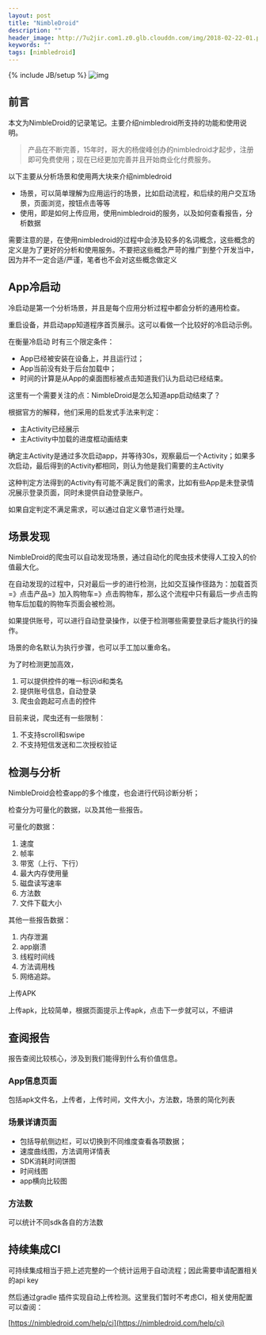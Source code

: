 ```yaml
---
layout: post
title: "NimbleDroid"
description: ""
header_image: http://7u2jir.com1.z0.glb.clouddn.com/img/2018-02-22-01.png
keywords: ""
tags: [nimbledroid]
---
```

{% include JB/setup %}
![img](http://7u2jir.com1.z0.glb.clouddn.com/img/2018-02-22-01.png)

## 前言

本文为NimbleDroid的记录笔记。主要介绍nimbledroid所支持的功能和使用说明。

> 产品在不断完善，15年时，哥大的杨俊峰创办的nimbledroid才起步，注册即可免费使用；现在已经更加完善并且开始商业化付费服务。

以下主要从分析场景和使用两大块来介绍nimbledroid

- 场景，可以简单理解为应用运行的场景，比如启动流程，和后续的用户交互场景，页面浏览，按钮点击等等
- 使用，即是如何上传应用，使用nimbledroid的服务，以及如何查看报告，分析数据

需要注意的是，在使用nimbledroid的过程中会涉及较多的名词概念，这些概念的定义是为了更好的分析和使用服务。不要把这些概念严苛的推广到整个开发当中，因为并不一定合适/严谨，笔者也不会对这些概念做定义

## App冷启动

冷启动是第一个分析场景，并且是每个应用分析过程中都会分析的通用检查。

重启设备，并启动app知道程序首页展示。这可以看做一个比较好的冷启动示例。

在衡量冷启动 时有三个限定条件：

- App已经被安装在设备上，并且运行过；
- App当前没有处于后台加载中；
- 时间的计算是从App的桌面图标被点击知道我们认为启动已经结束。

这里有一个需要关注的点：NimbleDroid是怎么知道app启动结束了？

根据官方的解释，他们采用的启发式手法来判定：

- 主Activity已经展示
- 主Activity中加载的进度框动画结束

确定主Activity是通过多次启动app，并等待30s，观察最后一个Activity；如果多次启动，最后得到的Activity都相同，则认为他是我们需要的主Activity

这种判定方法得到的Activity有可能不满足我们的需求，比如有些App是未登录情况展示登录页面，同时未提供自动登录账户。

如果自定判定不满足需求，可以通过自定义章节进行处理。

## 场景发现

NimbleDroid的爬虫可以自动发现场景，通过自动化的爬虫技术使得人工投入的价值最大化。

在自动发现的过程中，只对最后一步的进行检测，比如交互操作径路为：加载首页=》点击产品=》加入购物车=》点击购物车，那么这个流程中只有最后一步点击购物车后加载的购物车页面会被检测。

如果提供账号，可以进行自动登录操作，以便于检测哪些需要登录后才能执行的操作。

场景的命名默认为执行步骤，也可以手工加以重命名。

为了时检测更加高效，

1. 可以提供控件的唯一标识id和类名
2. 提供账号信息，自动登录
3. 爬虫会跑起可点击的控件

目前来说，爬虫还有一些限制：

1. 不支持scroll和swipe
2. 不支持短信发送和二次授权验证

## 检测与分析

NimbleDroid会检查app的多个维度，也会进行代码诊断分析；

检查分为可量化的数据，以及其他一些报告。

可量化的数据：

1. 速度
2. 帧率
3. 带宽（上行、下行）
4. 最大内存使用量
5. 磁盘读写速率
6. 方法数
7. 文件下载大小

其他一些报告数据：

1. 内存泄漏
2. app崩溃
3. 线程时间线
4. 方法调用栈
5. 网络追踪。

上传APK

上传apk，比较简单，根据页面提示上传apk，点击下一步就可以，不细讲

## 查阅报告

报告查阅比较核心，涉及到我们能得到什么有价值信息。

### App信息页面

包括apk文件名，上传者，上传时间，文件大小，方法数，场景的简化列表

### 场景详请页面

- 包括导航侧边栏，可以切换到不同维度查看各项数据；
- 速度曲线图，方法调用详情表
- SDK消耗时间饼图
- 时间线图
- app横向比较图

### 方法数

可以统计不同sdk各自的方法数

## 持续集成CI

可持续集成相当于把上述完整的一个统计运用于自动流程；因此需要申请配置相关的api key

然后通过gradle 插件实现自动上传检测。这里我们暂时不考虑CI，相关使用配置可以查阅：

[https://nimbledroid.com/help/ci](https://nimbledroid.com/help/ci)
